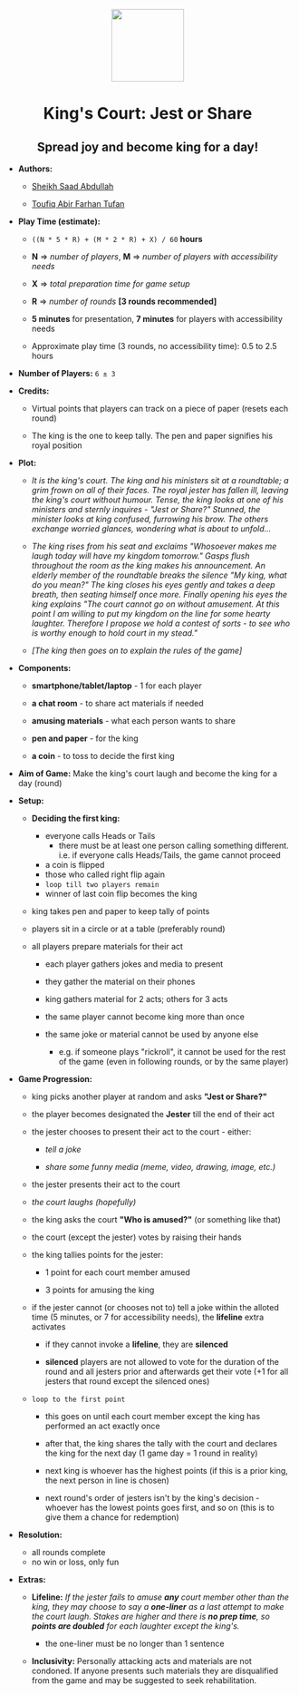 <p align="center"><img src="https://github.com/cybardev/ggj-2024/assets/50134239/0f0905ee-d9e7-4caf-a7f8-b95bdc715d91" height="128px" width="128px" /></p>

<h1 align="center">King's Court: Jest or Share</h1>

<h2 align="center">Spread joy and become king for a day!</h2>

-   **Authors:**

    -   [Sheikh Saad Abdullah](https://github.com/cybardev/)

    -   [Toufiq Abir Farhan Tufan](https://github.com/Abir866/)

-   **Play Time (estimate):**

    -   `((N * 5 * R) + (M * 2 * R) + X) / 60` **hours**

    -   **N** ⇒ _number of players_, **M** ⇒ _number of players with accessibility needs_

    -   **X** ⇒ _total preparation time for game setup_

    -   **R** ⇒ _number of rounds_ **[3 rounds recommended]**

    -   **5 minutes** for presentation, **7 minutes** for players with accessibility needs

    -   Approximate play time (3 rounds, no accessibility time): 0.5 to 2.5 hours

-   **Number of Players:** `6 ± 3`

-   **Credits:**

    -   Virtual points that players can track on a piece of paper (resets each round)

    -   The king is the one to keep tally. The pen and paper signifies his royal position

-   **Plot:**

    -   _It is the king's court. The king and his ministers sit at a roundtable; a grim frown on all of their faces. The royal jester has fallen ill, leaving the king's court without humour. Tense, the king looks at one of his ministers and sternly inquires - "Jest or Share?" Stunned, the minister looks at king confused, furrowing his brow. The others exchange worried glances, wondering what is about to unfold..._

    -   _The king rises from his seat and exclaims "Whosoever makes me laugh today will have my kingdom tomorrow." Gasps flush throughout the room as the king makes his announcement. An elderly member of the roundtable breaks the silence "My king, what do you mean?" The king closes his eyes gently and takes a deep breath, then seating himself once more. Finally opening his eyes the king explains "The court cannot go on without amusement. At this point I am willing to put my kingdom on the line for some hearty laughter. Therefore I propose we hold a contest of sorts - to see who is worthy enough to hold court in my stead."_

    -   _[The king then goes on to explain the rules of the game]_

-   **Components:**

    -   **smartphone/tablet/laptop** - 1 for each player

    -   **a chat room** - to share act materials if needed

    -   **amusing materials** - what each person wants to share

    -   **pen and paper** - for the king

    -   **a coin** - to toss to decide the first king

-   **Aim of Game:** Make the king's court laugh and become the king for a day (round)

-   **Setup:**

    -   **Deciding the first king:**

        -   everyone calls Heads or Tails
            -   there must be at least one person calling something different. i.e. if everyone calls Heads/Tails, the game cannot proceed
        -   a coin is flipped
        -   those who called right flip again
        -   `loop till two players remain`
        -   winner of last coin flip becomes the king

    -   king takes pen and paper to keep tally of points

    -   players sit in a circle or at a table (preferably round)

    -   all players prepare materials for their act

        -   each player gathers jokes and media to present

        -   they gather the material on their phones

        -   king gathers material for 2 acts; others for 3 acts

        -   the same player cannot become king more than once

        -   the same joke or material cannot be used by anyone else

            -   e.g. if someone plays "rickroll", it cannot be used for the rest of the game (even in following rounds, or by the same player)

-   **Game Progression:**

    -   king picks another player at random and asks **"Jest or Share?"**

    -   the player becomes designated the **Jester** till the end of their act

    -   the jester chooses to present their act to the court - either:

        -   _tell a joke_

        -   _share some funny media (meme, video, drawing, image, etc.)_

    -   the jester presents their act to the court

    -   _the court laughs (hopefully)_

    -   the king asks the court **"Who is amused?"** (or something like that)

    -   the court (except the jester) votes by raising their hands

    -   the king tallies points for the jester:

        -   1 point for each court member amused

        -   3 points for amusing the king

    -   if the jester cannot (or chooses not to) tell a joke within the alloted time (5 minutes, or 7 for accessibility needs), the **lifeline** extra activates

        -   if they cannot invoke a **lifeline**, they are **silenced**

        -   **silenced** players are not allowed to vote for the duration of the round and all jesters prior and afterwards get their vote (+1 for all jesters that round except the silenced ones)

    -   `loop to the first point`

        -   this goes on until each court member except the king has performed an act exactly once

        -   after that, the king shares the tally with the court and declares the king for the next day (1 game day = 1 round in reality)

        -   next king is whoever has the highest points (if this is a prior king, the next person in line is chosen)

        -   next round's order of jesters isn't by the king's decision - whoever has the lowest points goes first, and so on (this is to give them a chance for redemption)

-   **Resolution:**

    -   all rounds complete
    -   no win or loss, only fun

-   **Extras:**

    -   **Lifeline:** _If the jester fails to amuse **any** court member other than the king, they may choose to say a **one-liner** as a last attempt to make the court laugh. Stakes are higher and there is **no prep time**, so **points are doubled** for each laughter except the king's._

        -   the one-liner must be no longer than 1 sentence

    -   **Inclusivity:** Personally attacking acts and materials are not condoned. If anyone presents such materials they are disqualified from the game and may be suggested to seek rehabilitation.
